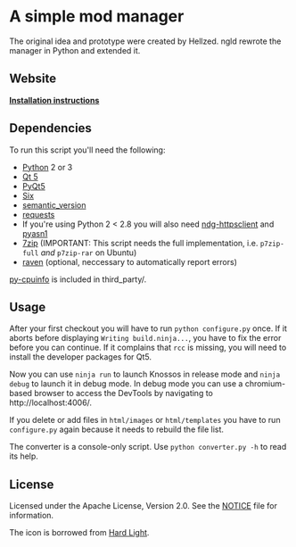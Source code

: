 # A simple mod manager

The original idea and prototype were created by Hellzed.
ngld rewrote the manager in Python and extended it.

## Website

[**Installation instructions**](https://dev.tproxy.de/knossos/)

## Dependencies

To run this script you'll need the following:
* [Python][py] 2 or 3
* [Qt 5][qt]
* [PyQt5][pyqt]
* [Six][six]
* [semantic_version][sv]
* [requests][rq]
* If you're using Python 2 < 2.8 you will also need [ndg-httpsclient][nhs] and [pyasn1][pan]
* [7zip][7z] (IMPORTANT: This script needs the full implementation, i.e. ```p7zip-full``` _and_ ```p7zip-rar``` on Ubuntu)
* [raven][rv] (optional, neccessary to automatically report errors)

[py-cpuinfo][cpuid] is included in third_party/.

## Usage

After your first checkout you will have to run `python configure.py` once. If it aborts before displaying `Writing build.ninja...`, you have to fix the error before you can continue.
If it complains that ```rcc``` is missing, you will need to install the developer packages for Qt5.

Now you can use `ninja run` to launch Knossos in release mode and `ninja debug` to launch it in debug mode. In debug mode you can use a chromium-based browser to access the DevTools by navigating to http://localhost:4006/.

If you delete or add files in `html/images` or `html/templates` you have to run
`configure.py` again because it needs to rebuild the file list.

The converter is a console-only script. Use ```python converter.py -h``` to read its help.

## License

Licensed under the Apache License, Version 2.0.
See the [NOTICE](NOTICE) file for information.

The icon is borrowed from [Hard Light][hl].

[py]: http://www.python.org/
[qt]: http://www.qt.io/
[pyside]: http://pyside.org/
[pyqt]: http://riverbankcomputing.co.uk/
[six]: https://pypi.python.org/pypi/six/
[7z]: http://www.7-zip.org/
[rv]: https://github.com/getsentry/raven-python
[cpuid]: https://github.com/workhorsy/py-cpuinfo
[sv]: https://pypi.python.org/pypi/semantic_version
[rq]: https://pypi.python.org/pypi/requests
[nhs]: https://pypi.python.org/pypi/ndg-httpsclient
[pan]: https://pypi.python.org/pypi/pyasn1
[pyi]: http://pyinstaller.org/

[hl]: http://www.hard-light.net/
[win_inst]: http://dev.tproxy.de/knossos/stable/knossos.exe
